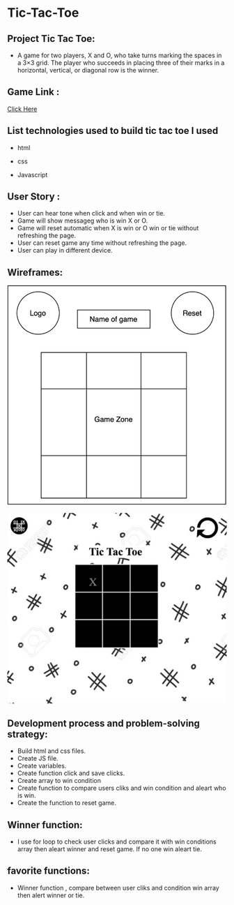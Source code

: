# Tic-Tac-Toe

## Project Tic Tac Toe:

- A game for two players, X and O, who take turns marking the spaces in a 3×3 grid. The player who succeeds in placing three of their marks in a horizontal, vertical, or diagonal row is the winner.

## Game Link :

<a href="https://amirahalmani.github.io/Tic-Tac-Toe/">Click Here </a>

## List technologies used to build tic tac toe I used

- html

- css

- Javascript

## User Story :

- User can hear tone when click and when win or tie.
- Game will show messageg who is win X or O.
- Game will reset automatic when X is win or O win or tie without refreshing the page.
- User can reset game any time without refreshing the page.
- User can play in different device.

## Wireframes:

![my wireframe](wireframes.png)

![my front end](frontEnd.png)

## Development process and problem-solving strategy:

- Build html and css files.
- Create JS file.
- Create variables.
- Create function click and save clicks.
- Create array to win condition
- Create function to compare users cliks and win condition
  and aleart who is win.
- Create the function to reset game.

## Winner function:

- I use for loop to check user clicks and compare it with win conditions array then aleart winner and reset game.
  If no one win aleart tie.

## favorite functions:

- Winner function , compare between user cliks and condition win array then alert winner or tie.
